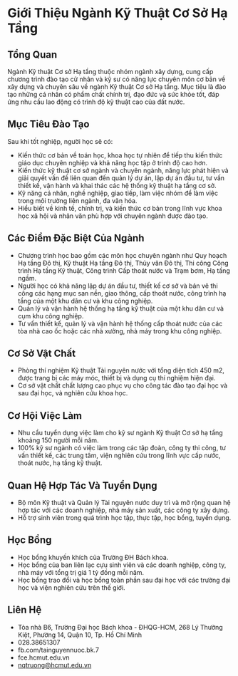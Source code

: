 # Giới Thiệu Ngành Kỹ Thuật Cơ Sở Hạ Tầng
## Tổng Quan
Ngành Kỹ thuật Cơ sở Hạ tầng thuộc nhóm ngành xây dựng, cung cấp chương trình đào tạo cử nhân và kỹ sư có năng lực chuyên môn cơ bản về xây dựng và chuyên sâu về ngành Kỹ thuật Cơ sở Hạ tầng. Mục tiêu là đào tạo những cá nhân có phẩm chất chính trị, đạo đức và sức khỏe tốt, đáp ứng nhu cầu lao động có trình độ kỹ thuật cao của đất nước.

## Mục Tiêu Đào Tạo
Sau khi tốt nghiệp, người học sẽ có:
- Kiến thức cơ bản về toán học, khoa học tự nhiên để tiếp thu kiến thức giáo dục chuyên nghiệp và khả năng học tập ở trình độ cao hơn.
- Kiến thức kỹ thuật cơ sở ngành và chuyên ngành, năng lực phát hiện và giải quyết vấn đề liên quan đến quản lý dự án, lập dự án đầu tư, tư vấn thiết kế, vận hành và khai thác các hệ thống kỹ thuật hạ tầng cơ sở.
- Kỹ năng cá nhân, nghề nghiệp, giao tiếp, làm việc nhóm để làm việc trong môi trường liên ngành, đa văn hóa.
- Hiểu biết về kinh tế, chính trị, và kiến thức cơ bản trong lĩnh vực khoa học xã hội và nhân văn phù hợp với chuyên ngành được đào tạo.

## Các Điểm Đặc Biệt Của Ngành
- Chương trình học bao gồm các môn học chuyên ngành như Quy hoạch Hạ tầng Đô thị, Kỹ thuật Hạ tầng Đô thị, Thủy văn Đô thị, Thi công Công trình Hạ tầng Kỹ thuật, Công trình Cấp thoát nước và Trạm bơm, Hạ tầng ngầm.
- Người học có khả năng lập dự án đầu tư, thiết kế cơ sở và bản vẽ thi công các hạng mục san nền, giao thông, cấp thoát nước, công trình hạ tầng của một khu dân cư và khu công nghiệp.
- Quản lý và vận hành hệ thống hạ tầng kỹ thuật của một khu dân cư và cụm khu công nghiệp.
- Tư vấn thiết kế, quản lý và vận hành hệ thống cấp thoát nước của các tòa nhà cao ốc hoặc các nhà xưởng, nhà máy trong khu công nghiệp.

## Cơ Sở Vật Chất
- Phòng thí nghiệm Kỹ thuật Tài nguyên nước với tổng diện tích 450 m2, được trang bị các máy móc, thiết bị và dụng cụ thí nghiệm hiện đại.
- Cơ sở vật chất chất lượng cao phục vụ cho công tác đào tạo đại học và sau đại học, và nghiên cứu khoa học.

## Cơ Hội Việc Làm
- Nhu cầu tuyển dụng việc làm cho kỹ sư ngành Kỹ thuật Cơ sở hạ tầng khoảng 150 người mỗi năm.
- 100% kỹ sư ngành có việc làm trong các tập đoàn, công ty thi công, tư vấn thiết kế, các trung tâm, viện nghiên cứu trong lĩnh vực cấp nước, thoát nước, hạ tầng kỹ thuật.

## Quan Hệ Hợp Tác Và Tuyển Dụng
- Bộ môn Kỹ thuật và Quản lý Tài nguyên nước duy trì và mở rộng quan hệ hợp tác với các doanh nghiệp, nhà máy sản xuất, các công ty xây dựng.
- Hỗ trợ sinh viên trong quá trình học tập, thực tập, học bổng, tuyển dụng.

## Học Bổng
- Học bổng khuyến khích của Trường ĐH Bách khoa.
- Học bổng của ban liên lạc cựu sinh viên và các doanh nghiệp, công ty, nhà máy với tổng trị giá 1 tỷ đồng mỗi năm.
- Học bổng trao đổi và học bổng toàn phần sau đại học với các trường đại học và viện nghiên cứu trên thế giới.

## Liên Hệ
- Tòa nhà B6, Trường Đại học Bách khoa - ĐHQG-HCM, 268 Lý Thường Kiệt, Phường 14, Quận 10, Tp. Hồ Chí Minh
- 028.38651307
- fb.com/tainguyennuoc.bk.7
- fce.hcmut.edu.vn
- nqtruong@hcmut.edu.vn